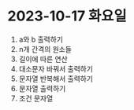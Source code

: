 # 2023-10-17 화요일
1. a와 b 출력하기 
2. n개 간격의 원소들
3. 길이에 따른 연산
4. 대소문자 바꿔서 출력하기
5. 문자열 반복해서 출력하기
6. 문자열 출력하기 
7. 조건 문자열
